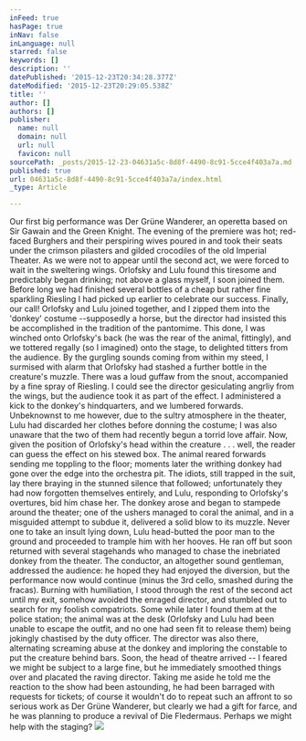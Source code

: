 ```yaml
---
inFeed: true
hasPage: true
inNav: false
inLanguage: null
starred: false
keywords: []
description: ''
datePublished: '2015-12-23T20:34:28.377Z'
dateModified: '2015-12-23T20:29:05.538Z'
title: ''
author: []
authors: []
publisher:
  name: null
  domain: null
  url: null
  favicon: null
sourcePath: _posts/2015-12-23-04631a5c-8d8f-4490-8c91-5cce4f403a7a.md
published: true
url: 04631a5c-8d8f-4490-8c91-5cce4f403a7a/index.html
_type: Article

---
```

Our first big performance was Der Grüne Wanderer, an operetta based on Sir Gawain and the Green Knight. The evening of the premiere was hot; red-faced Burghers and their perspiring wives poured in and took their seats under the crimson pilasters and gilded crocodiles of the old Imperial Theater. As we were not to appear until the second act, we were forced to wait in the sweltering wings. Orlofsky and Lulu found this tiresome and predictably began drinking; not above a glass myself, I soon joined them. Before long we had finished several bottles of a cheap but rather fine sparkling Riesling I had picked up earlier to celebrate our success. Finally, our call! Orlofsky and Lulu joined together, and I zipped them into the 'donkey' costume --supposedly a horse, but the director had insisted this be accomplished in the tradition of the pantomime. This done, I was winched onto Orlofsky's back (he was the rear of the animal, fittingly), and we tottered regally (so I imagined) onto the stage, to delighted titters from the audience. By the gurgling sounds coming from within my steed, I surmised with alarm that Orlofsky had stashed a further bottle in the creature's muzzle. There was a loud guffaw from the snout, accompanied by a fine spray of Riesling. I could see the director gesiculating angrliy from the wings, but the audience took it as part of the effect. I administered a kick to the donkey's hindquarters, and we lumbered forwards. Unbeknownst to me however, due to the sultry atmosphere in the theater, Lulu had discarded her clothes before donning the costume; I was also unaware that the two of them had recently begun a torrid love affair. Now, given the position of Orlofsky's head within the creature . . . well, the reader can guess the effect on his stewed box. The animal reared forwards sending me toppling to the floor; moments later the writhing donkey had gone over the edge into the orchestra pit. The idiots, still trapped in the suit, lay there braying in the stunned silence that followed; unfortunately they had now forgotten themselves entirely, and Lulu, responding to Orlofsky's overtures, bid him chase her. The donkey arose and began to stampede around the theater; one of the ushers managed to coral the animal, and in a misguided attempt to subdue it, delivered a solid blow to its muzzle. Never one to take an insult lying down, Lulu head-butted the poor man to the ground and proceeded to trample him with her hooves. He ran off but soon returned with several stagehands who managed to chase the inebriated donkey from the theater. The conductor, an altogether sound gentleman, addressed the audience: he hoped they had enjoyed the diversion, but the performance now would continue (minus the 3rd cello, smashed during the fracas). Burning with humiliation, I stood through the rest of the second act until my exit, somehow avoided the enraged director, and stumbled out to search for my foolish compatriots. 
Some while later I found them at the police station; the animal was at the desk (Orlofsky and Lulu had been unable to escape the outfit, and no one had seen fit to release them) being jokingly chastised by the duty officer. The director was also there, alternating screaming abuse at the donkey and imploring the constable to put the creature behind bars. Soon, the head of theatre arrived -- I feared we might be subject to a large fine, but he immediately smoothed things over and placated the raving director. Taking me aside he told me the reaction to the show had been astounding, he had been barraged with requests for tickets; of course it wouldn't do to repeat such an affront to so serious work as Der Grüne Wanderer, but clearly we had a gift for farce, and he was planning to produce a revival of Die Fledermaus. Perhaps we might help with the staging?  ![](https://the-grid-user-content.s3-us-west-2.amazonaws.com/1092466d-c3b4-4437-aa95-9a4180252dee.jpg)